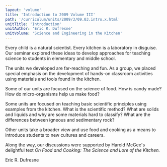 ```yaml
---
layout: 'volume'
title: 'Introduction to 2009 Volume III'
path: '/curriculum/units/2009/3/09.03.intro.x.html'
unitTitle: 'Introduction'
unitAuthor: 'Eric R. Dufresne'
unitVolume: 'Science and Engineering in the Kitchen'
---
```


<body>
 <p>
  Every child is a natural scientist.  Every kitchen is a laboratory in disguise.  Our seminar explored these ideas to develop approaches for teaching science to students in elementary and middle school.
 </p>
<p>
  The units we developed are far-reaching and fun.  As a group, we placed special emphasis on the development of hands-on classroom activities using materials and tools found in the kitchen.
 </p>
<p>
  Some of our units are focused on the science of food.  How is candy made?  How do micro-organisms help us make food?
 </p>
<p>
  Some units are focused on teaching basic scientific principles using examples from the kitchen.  What is the scientific method?  What are solids and liquids and why are some materials hard to classify? What are the differences between igneous and sedimentary rock?
 </p>
<p>
  Other units take a broader view and use food and cooking as a means to introduce students to new cultures and careers.
 </p>
<p>
  Along the way, our discussions were supported by Harold McGee's delightful text
  <i>
   On Food and Cooking: The Science and Lore of the Kitchen.
  </i>
 </p>
<p>
  Eric R. Dufresne
 </p>

</body>
